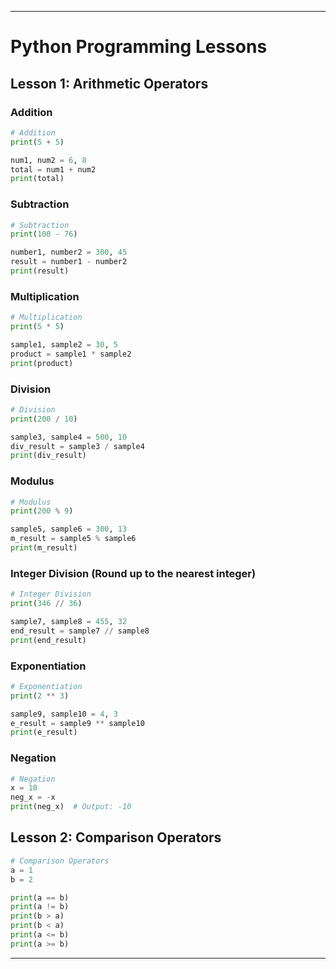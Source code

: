 

---

# Python Programming Lessons

## Lesson 1: Arithmetic Operators

### Addition

```python
# Addition
print(5 + 5)

num1, num2 = 6, 8
total = num1 + num2
print(total)
```

### Subtraction

```python
# Subtraction
print(100 - 76)

number1, number2 = 300, 45
result = number1 - number2
print(result)
```

### Multiplication

```python
# Multiplication
print(5 * 5)

sample1, sample2 = 30, 5
product = sample1 * sample2
print(product)
```

### Division

```python
# Division
print(200 / 10)

sample3, sample4 = 500, 10
div_result = sample3 / sample4
print(div_result)
```

### Modulus

```python
# Modulus
print(200 % 9)

sample5, sample6 = 300, 13
m_result = sample5 % sample6
print(m_result)
```

### Integer Division (Round up to the nearest integer)

```python
# Integer Division
print(346 // 36)

sample7, sample8 = 455, 32
end_result = sample7 // sample8
print(end_result)
```

### Exponentiation

```python
# Exponentiation
print(2 ** 3)

sample9, sample10 = 4, 3
e_result = sample9 ** sample10
print(e_result)
```

### Negation

```python
# Negation
x = 10
neg_x = -x
print(neg_x)  # Output: -10
```

## Lesson 2: Comparison Operators

```python
# Comparison Operators
a = 1
b = 2

print(a == b)
print(a != b)
print(b > a)
print(b < a)
print(a <= b)
print(a >= b)
```

---

